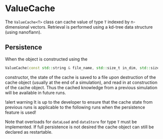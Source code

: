 # ValueCache

The `ValueCache<T>` class can cache value of type `T` indexed by n-dimensional vectors. Retrieval is performed using a kd-tree data structure (using nanoflann).

## Persistence

When the object is constructed using the

```C++
ValueCache(const std::string & file_name, std::size_t in_dim, std::size_t max_leaf_size = 10);
```

constructor, the state of the cache is saved to a file upon destruction of the cache object (usually at the end of a simulation), and read in at construction of the cache object. Thus the cached knowledge from a previous simulation will be available in future runs.

!alert warning
It is up to the developer to ensure that the cache state from previous runs is applicable to the following runs when the persistence feature is used!

Note that overloads for `dataLoad` and `dataStore` for type `T` must be implemented. If full persistence is not desired the cache object can still be declared as restartable.
